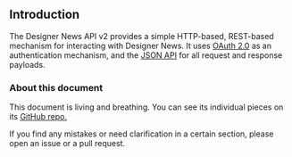 ## Introduction

The Designer News API v2 provides a simple HTTP-based, REST-based mechanism for interacting with Designer News. It uses [OAuth 2.0](http://oauth.net/2/) as an authentication mechanism, and the [JSON API](http://jsonapi.org/) for all request and response payloads.

### About this document

This document is living and breathing. You can see its individual pieces on its [GitHub repo.](https://github.com/layervault/dn_api_v2)

If you find any mistakes or need clarification in a certain section, please open an issue or a pull
request.
